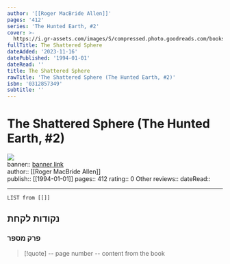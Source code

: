```yaml
---
author: '[[Roger MacBride Allen]]'
pages: '412'
series: 'The Hunted Earth, #2'
cover: >-
  https://i.gr-assets.com/images/S/compressed.photo.goodreads.com/books/1594261853l/1350712.jpg
fullTitle: The Shattered Sphere
dateAdded: '2023-11-16'
datePublished: '1994-01-01'
dateRead: ''
title: The Shattered Sphere
rawTitle: 'The Shattered Sphere (The Hunted Earth, #2)'
isbn: '0312857349'
subtitle: ''
---
```

# The Shattered Sphere (The Hunted Earth, #2)

![](https:&#x2F;&#x2F;i.gr-assets.com&#x2F;images&#x2F;S&#x2F;compressed.photo.goodreads.com&#x2F;books&#x2F;1594261853l&#x2F;1350712.jpg)  
banner:: [banner link](https:&#x2F;&#x2F;i.gr-assets.com&#x2F;images&#x2F;S&#x2F;compressed.photo.goodreads.com&#x2F;books&#x2F;1594261853l&#x2F;1350712.jpg)  
author:: [[Roger MacBride Allen]]  
publish:: [[1994-01-01]]
pages:: 412
rating:: 0 
Other reviews:: 
dateRead:: 

<hr  style="clear:both"/>



```dataview
LIST from [[]]
```

## נקודות לקחת 

### פרק מספר
> [!quote] -- page number -- 
>  content from the book




```